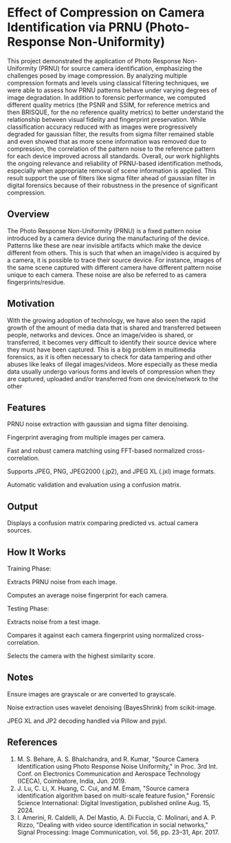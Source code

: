 # Effect of Compression on Camera Identification via PRNU (Photo-Response Non-Uniformity)
This project demonstrated the application of Photo Response Non-Uniformity (PRNU) for source camera identification, emphasizing the challenges posed by image compression. By analyzing multiple compression formats and levels using classical filtering techniques, we were able to assess how PRNU patterns behave under varying degrees of image degradation.
In addition to forensic performance, we computed different quality metrics (the  PSNR and SSIM, for reference metrics and then BRISQUE, for the no reference quality metrics) to better understand the relationship between visual fidelity and fingerprint preservation. While classification accuracy reduced with as images were progressively degraded for gaussian filter, the results from sigma filter remained stable and even showed that as more scene information was removed due to compression, the correlation of the pattern noise to the reference pattern for each device improved across all standards.
Overall, our work highlights the ongoing relevance and reliability of PRNU-based identification methods, especially when appropriate removal of scene information is applied. This result support the use of filters like sigma filter ahead of gaussian filter in digital forensics because of their robustness in the presence of significant compression.

## Overview
The Photo Response Non-Uniformity (PRNU) is a fixed pattern noise introduced by a camera device during the manufacturing of the device.
Patterns like these are near invisible artifacts which make the device different from others.
This is such that when an image/video is acquired by a camera, it is possible to trace their source device.
For instance, images of the same scene captured with different camera have different pattern noise unique to each camera.
These noise are also be referred to as camera fingerprints/residue.

## Motivation
With the growing adoption of technology, we have also seen the rapid growth of the amount of media data that is shared and transferred between people, networks and devices. 
Once an image/video is shared, or transferred, it becomes very difficult to identify their source device where they must have been captured.
This is a big problem in multimedia forensics, as it is often necessary to check for data tampering and other abuses like leaks of illegal images/videos.
More especially as these media data usually undergo various forms and levels of compression when they are captured, uploaded and/or transferred from one device/network to the other


## Features
PRNU noise extraction with gaussian and sigma filter denoising.

Fingerprint averaging from multiple images per camera.

Fast and robust camera matching using FFT-based normalized cross-correlation.

Supports JPEG, PNG, JPEG2000 (.jp2), and JPEG XL (.jxl) image formats.

Automatic validation and evaluation using a confusion matrix.

## Output

Displays a confusion matrix comparing predicted vs. actual camera sources.

## How It Works
Training Phase:

Extracts PRNU noise from each image.

Computes an average noise fingerprint for each camera.

Testing Phase:

Extracts noise from a test image.

Compares it against each camera fingerprint using normalized cross-correlation.

Selects the camera with the highest similarity score.

## Notes
Ensure images are grayscale or are converted to grayscale.

Noise extraction uses wavelet denoising (BayesShrink) from scikit-image.

JPEG XL and JP2 decoding handled via Pillow and pyjxl.

## References
1. M. S. Behare, A. S. Bhalchandra, and R. Kumar, "Source Camera Identification using Photo Response Noise Uniformity," in Proc. 3rd Int. Conf. on Electronics Communication and Aerospace Technology (ICECA), Coimbatore, India, Jun. 2019.
2. J. Lu, C. Li, X. Huang, C. Cui, and M. Emam, "Source camera identification algorithm based on multi-scale feature fusion," Forensic Science International: Digital Investigation, published online Aug. 15, 2024.
3. I. Amerini, R. Caldelli, A. Del Mastio, A. Di Fuccia, C. Molinari, and A. P. Rizzo, "Dealing with video source identification in social networks," Signal Processing: Image Communication, vol. 56, pp. 23–31, Apr. 2017.

